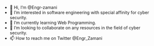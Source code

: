 - 👋 Hi, I’m @Engr-zamani
- 👀 I’m interested in software engineering with special affinity for cyber security.
- 🌱 I’m currently learning Web Programming.
- 💞️ I’m looking to collaborate on any resources in the field of cyber security.
- 📫 How to reach me on Twitter @Engr_Zamani

<!---
Engr-zamani/Engr-zamani is a ✨ special ✨ repository because its `README.md` (this file) appears on your GitHub profile.
You can click the Preview link to take a look at your changes.
--->
